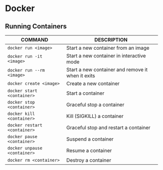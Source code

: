 # Docker

## Running Containers

| COMMAND                       | DESCRIPTION                                     |
|------------------------------|-------------------------------------------------|
| `docker run <image>`         | Start a new container from an image            |
| `docker run -it <image>`     | Start a new container in interactive mode      |
| `docker run --rm <image>`    | Start a new container and remove it when it exits |
| `docker create <image>`      | Create a new container                         |
| `docker start <container>`   | Start a container                              |
| `docker stop <container>`    | Graceful stop a container                      |
| `docker kill <container>`    | Kill (SIGKILL) a container                     |
| `docker restart <container>` | Graceful stop and restart a container          |
| `docker pause <container>`   | Suspend a container                            |
| `docker unpause <container>` | Resume a container                             |
| `docker rm <container>`      | Destroy a container                            |
